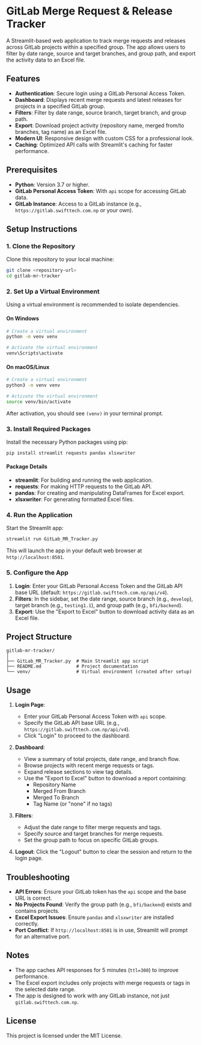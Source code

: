 # GitLab Merge Request & Release Tracker

A Streamlit-based web application to track merge requests and releases across GitLab projects within a specified group. The app allows users to filter by date range, source and target branches, and group path, and export the activity data to an Excel file.

## Features
- **Authentication**: Secure login using a GitLab Personal Access Token.
- **Dashboard**: Displays recent merge requests and latest releases for projects in a specified GitLab group.
- **Filters**: Filter by date range, source branch, target branch, and group path.
- **Export**: Download project activity (repository name, merged from/to branches, tag name) as an Excel file.
- **Modern UI**: Responsive design with custom CSS for a professional look.
- **Caching**: Optimized API calls with Streamlit's caching for faster performance.

## Prerequisites
- **Python**: Version 3.7 or higher.
- **GitLab Personal Access Token**: With `api` scope for accessing GitLab data.
- **GitLab Instance**: Access to a GitLab instance (e.g., `https://gitlab.swifttech.com.np` or your own).

## Setup Instructions

### 1. Clone the Repository
Clone this repository to your local machine:
```bash
git clone <repository-url>
cd gitlab-mr-tracker
```

### 2. Set Up a Virtual Environment
Using a virtual environment is recommended to isolate dependencies.

#### On Windows
```bash
# Create a virtual environment
python -m venv venv

# Activate the virtual environment
venv\Scripts\activate
```

#### On macOS/Linux
```bash
# Create a virtual environment
python3 -m venv venv

# Activate the virtual environment
source venv/bin/activate
```

After activation, you should see `(venv)` in your terminal prompt.

### 3. Install Required Packages
Install the necessary Python packages using pip:
```bash
pip install streamlit requests pandas xlsxwriter
```

#### Package Details
- **streamlit**: For building and running the web application.
- **requests**: For making HTTP requests to the GitLab API.
- **pandas**: For creating and manipulating DataFrames for Excel export.
- **xlsxwriter**: For generating formatted Excel files.

### 4. Run the Application
Start the Streamlit app:
```bash
streamlit run GitLab_MR_Tracker.py
```
This will launch the app in your default web browser at `http://localhost:8501`.

### 5. Configure the App
1. **Login**: Enter your GitLab Personal Access Token and the GitLab API base URL (default: `https://gitlab.swifttech.com.np/api/v4`).
2. **Filters**: In the sidebar, set the date range, source branch (e.g., `develop`), target branch (e.g., `testing1.1`), and group path (e.g., `bfi/backend`).
3. **Export**: Use the "Export to Excel" button to download activity data as an Excel file.

## Project Structure
```
gitlab-mr-tracker/
│
├── GitLab_MR_Tracker.py  # Main Streamlit app script
├── README.md             # Project documentation
└── venv/                 # Virtual environment (created after setup)
```

## Usage
1. **Login Page**:
   - Enter your GitLab Personal Access Token with `api` scope.
   - Specify the GitLab API base URL (e.g., `https://gitlab.swifttech.com.np/api/v4`).
   - Click "Login" to proceed to the dashboard.

2. **Dashboard**:
   - View a summary of total projects, date range, and branch flow.
   - Browse projects with recent merge requests or tags.
   - Expand release sections to view tag details.
   - Use the "Export to Excel" button to download a report containing:
     - Repository Name
     - Merged From Branch
     - Merged To Branch
     - Tag Name (or "none" if no tags)

3. **Filters**:
   - Adjust the date range to filter merge requests and tags.
   - Specify source and target branches for merge requests.
   - Set the group path to focus on specific GitLab groups.

4. **Logout**: Click the "Logout" button to clear the session and return to the login page.

## Troubleshooting
- **API Errors**: Ensure your GitLab token has the `api` scope and the base URL is correct.
- **No Projects Found**: Verify the group path (e.g., `bfi/backend`) exists and contains projects.
- **Excel Export Issues**: Ensure `pandas` and `xlsxwriter` are installed correctly.
- **Port Conflict**: If `http://localhost:8501` is in use, Streamlit will prompt for an alternative port.

## Notes
- The app caches API responses for 5 minutes (`ttl=300`) to improve performance.
- The Excel export includes only projects with merge requests or tags in the selected date range.
- The app is designed to work with any GitLab instance, not just `gitlab.swifttech.com.np`.

## License
This project is licensed under the MIT License.